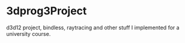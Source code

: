 # 3dprog3Project
d3d12 project, bindless, raytracing and other stuff I implemented for a university course.
